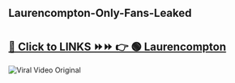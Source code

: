 
 ## Laurencompton-Only-Fans-Leaked

# <h2><a href="https://clipsfans.com/Laurencompton&ref=git">🔗 Click to LINKS ⏩⏩ 👉 🟢 Laurencompton </a></h2>

<a href="https://clipsfans.com/Laurencompton&ref=git" rel="nofollow" data-target="animated-image.originalLink"><img src="https://i.ibb.co.com/xMMVF88/686577567.gif" alt="Viral Video Original" style="max-width: 100%; display: inline-block;" data-target="animated-image.originalImage"></a>
